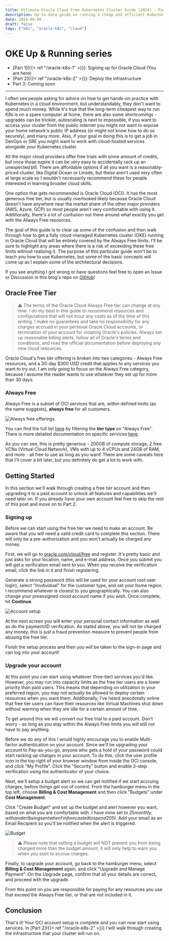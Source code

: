 ```yaml
---
title: Ultimate Oracle Cloud Free Kubernetes Cluster Guide (2024) - Part 1
description: Up-to-date guide on running a cheap and efficient Kubernetes cluster on Oracle Cloud's Always Free tier
date: 2024-06-08
draft: false
tags: ["k8s", "oracle-k8s", "cloud"]
---
```

# OKE Up & Running series
* [Part 1]({{< ref "/oracle-k8s-1" >}}): Signing up for Oracle Cloud (You are here)
* [Part 2]({{< ref "/oracle-k8s-2" >}}): Deploy the infrastructure 
* Part 3: Coming soon
***
I often see people asking for advice on how to get hands-on practice with Kubernetes in a cloud environment, but understandably, they don't want to spend much money. While it's true that the long-term cheapest way to run K8s is on a spare computer at home, there are also some shortcomings - upgrades can be trickier, autoscaling is next to impossible, if you want to access your cluster from the public internet you might not want to expose your home network's public IP address (or might not know how to do so securely), and many more. Also, if your goal in doing this is to get a job in DevOps or SRE you might want to work with cloud-hosted services alongside your Kubernetes cluster.

All the major cloud providers offer free trials with some amount of credits, but once those expire it can be very easy to accidentally rack up an unexpected bill. There are affordable options if all you want is a reasonably-priced cluster, like Digital Ocean or Linode, but these aren't used very often at large scale so I wouldn't necessarily recommend these for people interested in learning broader cloud skills.

One option that gets recommended is Oracle Cloud (OCI). It has the most generous free tier, but is usually overlooked likely because Oracle Cloud doesn't have anywhere near the market share of the other major providers (AWS, Azure, GCP) so most people aren't very comfortable with using it. Additionally, there's a lot of confusion out there around what exactly you get with the Always Free resources. 

The goal of this guide is to clear up some of the confusion and then walk through how to get a fully cloud-managed Kubernetes cluster (OKE) running in Oracle Cloud that will be entirely covered by the Always Free limits. I'll be sure to highlight any areas where there is a risk of exceeding these free limits without realizing it. The purpose of this particular guide won't be to teach you how to use Kubernetes, but some of the basic concepts will come up as I explain some of the architectural decisions.

If you see anything I got wrong or have questions feel free to open an Issue or Discussion in this blog's repo on [GitHub](https://github.com/bkonicek/bkonicek.github.io)!

## Oracle Free Tier
> :warning: The terms of the Oracle Cloud Always Free tier can change at any time. I do my best in this guide to recommend resources and configurations that will not incur any costs as of the time of this writing. I make no guarantees and take no responsibility for any charges accrued in your personal Oracle Cloud accounts, or termination of your account for violating Oracle's policies. Always set up reasonable billing alerts, follow all of Oracle's terms and conditions, and read the official documentation before deploying any new cloud resources.

Oracle Cloud's free tier offering is broken into two categories - Always Free resources, and a 30-day $300 USD credit that applies to any services you want to try out. I am only going to focus on the Always Free category, because I assume the reader wants to use whatever they set up for more than 30 days.

### Always Free
Always Free is a subset of OCI services that are, within defined limits (as the name suggests), **always free** for all customers.

![Always free offerings](images/oci-always-free.png)

You can find the full list [here](https://www.oracle.com/cloud/free/#free-cloud-trial) by filtering the **tier type** on "Always Free". There is more detailed documentation on specific services [here](https://docs.oracle.com/en-us/iaas/Content/FreeTier/freetier_topic-Always_Free_Resources.htm).

As you can see, this is pretty generous - 200GB of compute storage, 2 free VCNs (Virtual Cloud Network), VMs with up to 4 vCPUs and 24GB of RAM, and more - all free to use as long as you want! There are some caveats here that I'll cover a bit later, but you definitely do get a lot to work with.

## Getting Started
In this section we'll walk through creating a free tier account and then upgrading it to a paid account to unlock all features and capabilities we'll need later on. If you already have your own account feel free to skip the rest of this post and move on to Part 2.

### Signing up
Before we can start using the free tier we need to make an account. Be aware that you will need a valid credit card to complete this section. There will only be a pre-authorization and you won't actually be charged any money.

First, we will go to [oracle.com/cloud/free](https://www.oracle.com/cloud/free/) and register. It's pretty basic and just asks for your location, name, and e-mail address. Once you submit you will get a verification email sent to you. When you receive the verification email, click the link in it and finish registering.

Generate a strong password (this will be used for your account root user login), select "Invdividual" for the customer type, and set your home region. I recommend whatever is closest to you geographically. You can also change your preassigned cloud account name if you wish. Once complete, hit **Continue**.

![Account setup](images/account-setup.png)

At the next screen you will enter your personal contact information as well as do the payment/ID verification. As stated above, you will not be charged any money, this is just a fraud prevention measure to prevent people from abusing the free tier.

Finish the setup process and then you will be taken to the sign-in page and can log into your account!

### Upgrade your account
At this point you can start using whatever (free-tier) services you'd like. However, you may run into capacity limits as the free tier users are a lower priority than paid users. This means that depending on utilization in your preferred region, you may not actually be allowed to deploy certain resources when you want them. Additionally, I've heard anecdotally online that free tier users can have their resources like Virtual Machines shut down without warning when they are idle for a certain amount of time.

To get around this we will convert our free trial to a paid account. Don't worry - as long as you stay within the Always Free limits you will still not have to pay anything.

Before we do any of this I would highly encourage you to enable Multi-factor authentication on your account. Since we'll be upgrading your account to Pay-as-you-go, anyone who gets a hold of your password could start racking up charges in your account. To do this, click the user profile icon in the top right of your browser window from inside the OCI console, and click "My Profile". Click the "Security" button and enable 2-step verification using the authenticator of your choice.

Next, we'll setup a budget alert so we can get notified if we start accruing charges, before things get out of control. From the hamburger menu in the top left, choose **Billing & Cost Management** and then click "Budgets" under **Cost Management**.

Click "Create Budget" and set up the budget and alert however you want, based on what you are comfortable with. I have mine set to $25 monthly, with an alert being sent when I'm forecasted to spend 20% of that ($5). Add your email as an Email Recipient so you'll be notified when the alert is triggered.

![Budget](images/budget.png)
> :warning: Please note that setting a budget will NOT prevent you from being charged more than the budget amount, it will only help to warn you when you start to accrue charges.

Finally, to upgrade your account, go back to the hamburger menu, select **Billing & Cost Management** again, and click "Upgrade and Manage Payment". On the Upgrade page, confirm that all your details are correct, and proceed with the upgrade.

From this point on you are responsible for paying for any resources you use that exceed the Always Free tier, or that are not included in it.

## Conclusion
That's it! Your OCI account setup is complete and you can now start using services. In [Part 2]({{< ref "/oracle-k8s-2" >}}) I will walk through creating the infrastructure that your cluster will run on.
